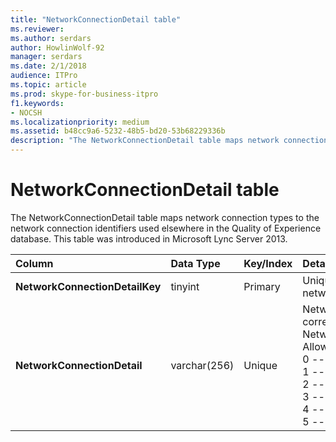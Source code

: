 ```yaml
---
title: "NetworkConnectionDetail table"
ms.reviewer: 
ms.author: serdars
author: HowlinWolf-92
manager: serdars
ms.date: 2/1/2018
audience: ITPro
ms.topic: article
ms.prod: skype-for-business-itpro
f1.keywords:
- NOCSH
ms.localizationpriority: medium
ms.assetid: b48cc9a6-5232-48b5-bd20-53b68229336b
description: "The NetworkConnectionDetail table maps network connection types to the network connection identifiers used elsewhere in the Quality of Experience database. This table was introduced in Microsoft Lync Server 2013."
---
```


# NetworkConnectionDetail table
 
The NetworkConnectionDetail table maps network connection types to the network connection identifiers used elsewhere in the Quality of Experience database. This table was introduced in Microsoft Lync Server 2013.
  
|**Column**|**Data Type**|**Key/Index**|**Details**|
|:-----|:-----|:-----|:-----|
|**NetworkConnectionDetailKey** <br/> |tinyint  <br/> |Primary  <br/> |Unique identifier for the network connection type.  <br/> |
|**NetworkConnectionDetail** <br/> |varchar(256)  <br/> |Unique  <br/> |Network connection type that corresponds to the NetworkConnectionDetailKey. Allowed values are:  <br/> 0 -- Wired  <br/> 1 -- WiFi  <br/> 2 -- Ethernet  <br/> 3 -- MobileBB  <br/> 4 -- Other  <br/> 5 -- Tunnel  <br/> |
   

